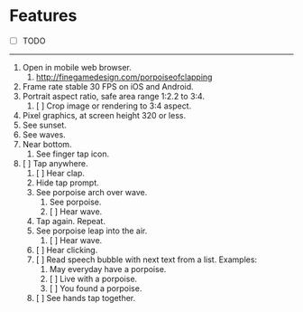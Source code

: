 # Features

- [ ] TODO
---
1. Open in mobile web browser.
    1. <http://finegamedesign.com/porpoiseofclapping>
1. Frame rate stable 30 FPS on iOS and Android.
1. Portrait aspect ratio, safe area range 1:2.2 to 3:4.
    1. [ ] Crop image or rendering to 3:4 aspect.
1. Pixel graphics, at screen height 320 or less.
1. See sunset.
1. See waves.
1. Near bottom.
    1. See finger tap icon.
1. [ ] Tap anywhere.
    1. [ ] Hear clap.
    1. Hide tap prompt.
    1. See porpoise arch over wave.
        1. See porpoise.
        1. [ ] Hear wave.
    1. Tap again. Repeat.
    1. See porpoise leap into the air.
        1. [ ] Hear wave.
    1. [ ] Hear clicking.
    1. [ ] Read speech bubble with next text from a list. Examples:
        1. May everyday have a porpoise.
        1. [ ] Live with a porpoise.
        1. [ ] You found a porpoise.
    1. [ ] See hands tap together.
